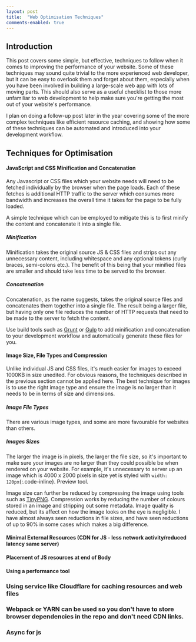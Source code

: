 ```yaml
---
layout: post
title:  "Web Optimisation Techniques"
comments-enabled: true
---
```


## Introduction

<!-- excerpt-start -->
This post covers some simple, but effective, techniques to follow when it comes to improving the performance of your website. Some of these techniques may sound quite trivial to the more experienced web developer, but it can be easy to overlook them and forget about them, especially when you have been involved in building a large-scale web app with lots of moving parts. This should also serve as a useful checklist to those more unfamiliar to web development to help make sure you're getting the most out of your website's performance.
<!-- excerpt-end -->

I plan on doing a follow-up post later in the year covering some of the more complex techniques like efficient resource caching, and showing how some of these techniques can be automated and introduced into your development workflow.

## Techniques for Optimisation

#### JavaScript and CSS Minification and Concatenation

Any Javascript or CSS files which your website needs will need to be fetched individually by the browser when the page loads. Each of these fetches is additional HTTP traffic to the server which consumes more bandwidth and increases the overall time it takes for the page to be fully loaded.

A simple technique which can be employed to mitigate this is to first minify the content and concatenate it into a single file.

##### Minification

Minification takes the original source JS &amp; CSS files and strips out any unnecessary content, including whitespace and any optional tokens (curly braces, semi-colons etc.). The benefit of this being that your minified files are smaller and should take less time to be served to the browser. 

##### Concatenation

Concatenation, as the name suggests, takes the original source files and concatenates them together into a single file. The result being a larger file, but having only one file reduces the number of HTTP requests that need to be made to the server to fetch the content.

Use build tools such as [Grunt][grunt-url] or [Gulp][gulp-url] to add minification and concatenation to your development workflow and automatically generate these files for you.

#### Image Size, File Types and Compression

Unlike individual JS and CSS files, it's much easier for images to exceed 1000KB in size unedited. For obvious reasons, the techniques described in the previous section cannot be applied here. The best technique for images is to use the right image type and ensure the image is no larger than it needs to be in terms of size and dimensions.

##### Image File Types

There are various image types, and some are more favourable for websites than others.

##### Images Sizes

The larger the image is in pixels, the larger the file size, so it's important to make sure your images are no larger than they could possible be when rendered on your website. For example, it's unnecessary to server up an image which is 4000 x 2000 pixels in size yet is styled with `width: 120px`{:.code-inline}. Preview tool.

Image size can further be reduced by compressing the image using tools such as [TinyPNG][tinypng-url]. Compression works by reducing the number of colours stored in an image and stripping out some metadata. Image quality is reduced, but its affect on how the image looks on the eye is negligible. I have almost always seen reductions in file sizes, and have seen reductions of up to 90% in some cases which makes a big difference.

#### Minimal External Resources (CDN for JS - less network activity/reduced latency same server)

#### Placement of JS resources at end of Body

#### Using a performance tool

### Using service like Cloudflare for caching resources and web files

### Webpack or YARN can be used so you don't have to store browser dependencies in the repo and don't need CDN links.

### Async for js

### 

[grunt-url]: https://gruntjs.com/
[gulp-url]: https://gulpjs.com/
[tinypng-url]: https://tinypng.com/